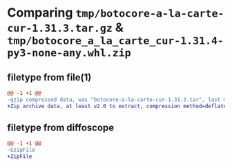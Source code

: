 # Comparing `tmp/botocore-a-la-carte-cur-1.31.3.tar.gz` & `tmp/botocore_a_la_carte_cur-1.31.4-py3-none-any.whl.zip`

## filetype from file(1)

```diff
@@ -1 +1 @@
-gzip compressed data, was "botocore-a-la-carte-cur-1.31.3.tar", last modified: Fri Jul 14 01:46:02 2023, max compression
+Zip archive data, at least v2.0 to extract, compression method=deflate
```

## filetype from diffoscope

```diff
@@ -1 +1 @@
-GzipFile
+ZipFile
```


